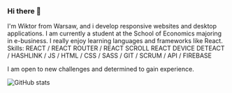 ### Hi there 👋


I'm Wiktor from Warsaw, and i develop responsive websites and desktop applications. I am currently a student at the School of Economics majoring in e-business. I really enjoy learning languages and frameworks like React.
Skills:  REACT / REACT ROUTER / REACT SCROLL REACT DEVICE DETEACT / HASHLINK / JS / HTML / CSS / SASS / GIT / SCRUM / API / FIREBASE


I am open to new challenges and determined to gain experience. 



![GitHub stats](https://github-readme-stats.vercel.app/api?username=wiktornobis&show_icons=true)  

